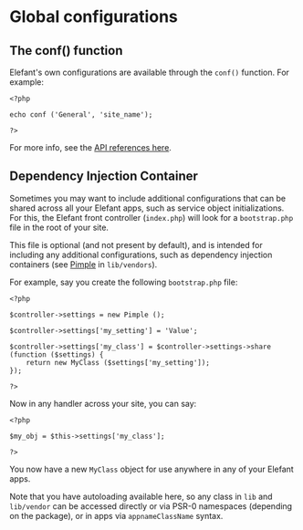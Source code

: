 # Global configurations

## The conf() function

Elefant's own configurations are available through the `conf()` function. For example:

	<?php
	
	echo conf ('General', 'site_name');
	
	?>

For more info, see the [API references here](http://jbroadway.github.com/elefant/api/Functions.html#section-3).

## Dependency Injection Container

Sometimes you may want to include additional configurations that can be shared across all your Elefant apps, such as service object initializations. For this, the Elefant front controller (`index.php`) will look for a `bootstrap.php` file in the root of your site.

This file is optional (and not present by default), and is intended for including any additional configurations, such as dependency injection containers (see [Pimple](http://pimple.sensiolabs.org/) in `lib/vendors`).

For example, say you create the following `bootstrap.php` file:

    <?php
    
    $controller->settings = new Pimple ();
    
    $controller->settings['my_setting'] = 'Value';
    
    $controller->settings['my_class'] = $controller->settings->share (function ($settings) {
        return new MyClass ($settings['my_setting']);
    });
    
    ?>

Now in any handler across your site, you can say:

    <?php
    
    $my_obj = $this->settings['my_class'];
    
    ?>

You now have a new `MyClass` object for use anywhere in any of your Elefant apps.

Note that you have autoloading available here, so any class in `lib` and `lib/vendor` can be accessed directly or via PSR-0 namespaces (depending on the package), or in apps via `appnameClassName` syntax.